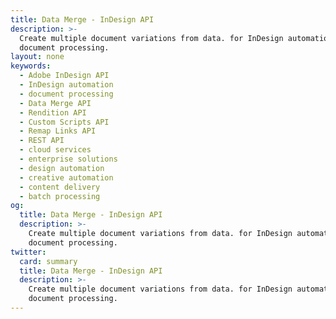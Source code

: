 ```yaml
---
title: Data Merge - InDesign API
description: >-
  Create multiple document variations from data. for InDesign automation and
  document processing.
layout: none
keywords:
  - Adobe InDesign API
  - InDesign automation
  - document processing
  - Data Merge API
  - Rendition API
  - Custom Scripts API
  - Remap Links API
  - REST API
  - cloud services
  - enterprise solutions
  - design automation
  - creative automation
  - content delivery
  - batch processing
og:
  title: Data Merge - InDesign API
  description: >-
    Create multiple document variations from data. for InDesign automation and
    document processing.
twitter:
  card: summary
  title: Data Merge - InDesign API
  description: >-
    Create multiple document variations from data. for InDesign automation and
    document processing.
---
```


<RedoclyAPIBlock src="/firefly-services/docs/indesign/datamergeapi.json" width="600px" disableSidebar hideTryItPanel scrollYOffset={64} generateCodeSamples="languages: [{lang: 'curl'}]" />
